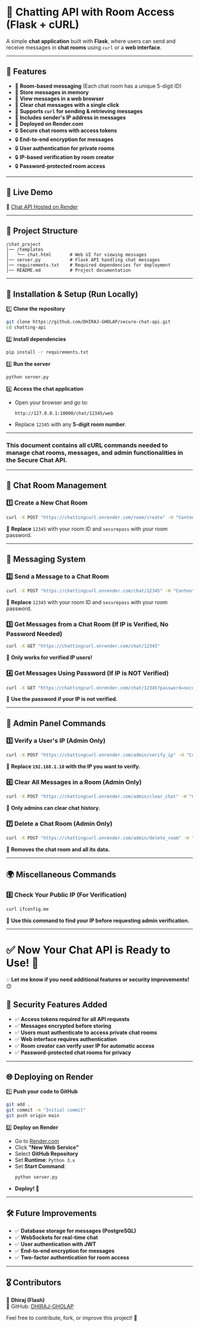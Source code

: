 # 📨 Chatting API with Room Access (Flask + cURL)

A simple **chat application** built with **Flask**, where users can send and receive messages in **chat rooms** using `curl` or a **web interface**.

---

## 🌟 Features
- 🔹 **Room-based messaging** (Each chat room has a unique 5-digit ID)
- 🔹 **Store messages in memory**
- 🔹 **View messages in a web browser**
- 🔹 **Clear chat messages with a single click**
- 🔹 **Supports `curl` for sending & retrieving messages**
- 🔹 **Includes sender's IP address in messages**
- 🔹 **Deployed on Render.com**
- 🔒 **Secure chat rooms with access tokens**
- 🔒 **End-to-end encryption for messages**
- 🔒 **User authentication for private rooms**
- 🔒 **IP-based verification by room creator**
- 🔒 **Password-protected room access**

---

## 🚀 **Live Demo**
🔗 [Chat API Hosted on Render](https://chattingcurl.onrender.com)

---

## 📂 **Project Structure**
```
/chat_project
│── /templates
│   └── chat.html       # Web UI for viewing messages
│── server.py           # Flask API handling chat messages
│── requirements.txt    # Required dependencies for deployment
│── README.md           # Project documentation
```

---

## 🔧 **Installation & Setup (Run Locally)**
1️⃣ **Clone the repository**  
```bash
git clone https://github.com/DHIRAJ-GHOLAP/secure-chat-api.git
cd chatting-api
```

2️⃣ **Install dependencies**  
```bash
pip install -r requirements.txt
```

3️⃣ **Run the server**  
```bash
python server.py
```

4️⃣ **Access the chat application**  
- Open your browser and go to:
  ```
  http://127.0.0.1:10000/chat/12345/web
  ```
- Replace `12345` with any **5-digit room number**.

---

### This document contains all **cURL commands** needed to manage **chat rooms, messages, and admin functionalities** in the **Secure Chat API**.

---

## **📌 Chat Room Management**

### **1️⃣ Create a New Chat Room**
```bash
curl -X POST "https://chattingcurl.onrender.com/room/create" -H "Content-Type: application/json" -d '{"room_id":"12345","password":"securepass"}'
```
📌 **Replace** `12345` with your room ID and `securepass` with your room password.

---

## **📩 Messaging System**

### **2️⃣ Send a Message to a Chat Room**
```bash
curl -X POST "https://chattingcurl.onrender.com/chat/12345" -H "Content-Type: application/json" -d '{"message":"Hello world!","password":"securepass"}'
```
📌 **Replace** `12345` with your room ID and `securepass` with your room password.


### **3️⃣ Get Messages from a Chat Room (If IP is Verified, No Password Needed)**
```bash
curl -X GET "https://chattingcurl.onrender.com/chat/12345"
```
📌 **Only works for verified IP users!**


### **4️⃣ Get Messages Using Password (If IP is NOT Verified)**
```bash
curl -X GET "https://chattingcurl.onrender.com/chat/12345?password=securepass"
```
📌 **Use the password if your IP is not verified.**

---

## **🔐 Admin Panel Commands**

### **5️⃣ Verify a User's IP (Admin Only)**
```bash
curl -X POST "https://chattingcurl.onrender.com/admin/verify_ip" -H "Content-Type: application/json" -d '{"room_id":"12345","ip":"192.168.1.10","password":"securepass"}'
```
📌 **Replace `192.168.1.10` with the IP you want to verify.**


### **6️⃣ Clear All Messages in a Room (Admin Only)**
```bash
curl -X POST "https://chattingcurl.onrender.com/admin/clear_chat" -H "Content-Type: application/json" -d '{"room_id":"12345","password":"securepass"}'
```
📌 **Only admins can clear chat history.**


### **7️⃣ Delete a Chat Room (Admin Only)**
```bash
curl -X POST "https://chattingcurl.onrender.com/admin/delete_room" -H "Content-Type: application/json" -d '{"room_id":"12345","password":"securepass"}'
```
📌 **Removes the chat room and all its data.**

---

## **🌍 Miscellaneous Commands**

### **8️⃣ Check Your Public IP (For Verification)**
```bash
curl ifconfig.me
```
📌 **Use this command to find your IP before requesting admin verification.**

---

# ✅ **Now Your Chat API is Ready to Use!** 🚀
💡 **Let me know if you need additional features or security improvements!** 😊


## 🔐 **Security Features Added**
- ✅ **Access tokens required for all API requests**
- ✅ **Messages encrypted before storing**
- ✅ **Users must authenticate to access private chat rooms**
- ✅ **Web interface requires authentication**
- ✅ **Room creator can verify user IP for automatic access**
- ✅ **Password-protected chat rooms for privacy**

---

## 🌐 **Deploying on Render**
1️⃣ **Push your code to GitHub**  
```bash
git add .
git commit -m "Initial commit"
git push origin main
```

2️⃣ **Deploy on Render**
- Go to [Render.com](https://dashboard.render.com/)
- Click **"New Web Service"**
- Select **GitHub Repository**
- Set **Runtime**: `Python 3.x`
- Set **Start Command**:  
  ```bash
  python server.py
  ```
- **Deploy! 🎉**

---

## 🛠 **Future Improvements**
- ✅ **Database storage for messages (PostgreSQL)**
- ✅ **WebSockets for real-time chat**
- ✅ **User authentication with JWT**
- ✅ **End-to-end encryption for messages**
- ✅ **Two-factor authentication for room access**

---

## 🎖 **Contributors**
👤 **Dhiraj (Flash)**  
🔗 GitHub: [DHIRAJ-GHOLAP](https://github.com/DHIRAJ-GHOLAP)

Feel free to contribute, fork, or improve this project! 🚀
